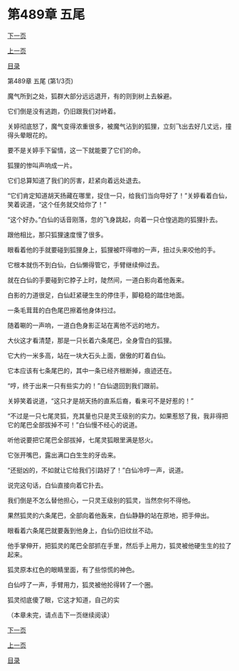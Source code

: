 <h1>第489章     五尾</h1>
            <div><p><a href="./1465_%E7%AC%AC489%E7%AB%A0_%E4%BA%94%E5%B0%BE.md">下一页</a></p><p><a href="./1463_%E7%AC%AC488%E7%AB%A0_%E7%8B%90%E7%81%B5.md">上一页</a></p><p><a href="../">目录</a></p></div>
            <div><p>第489章     五尾 (第1/3页)</p><p>魔气所到之处，狐群大部分远远退开，有的则到树上去躲避。</p><p>它们倒是没有逃跑，仍旧跟我们对峙着。</p><p>关婷彻底怒了，魔气变得浓重很多，被魔气沾到的狐狸，立刻飞出去好几丈远，撞得头晕眼花的。</p><p>要不是关婷手下留情，这一下就能要了它们的命。</p><p>狐狸的惨叫声响成一片。</p><p>它们总算知道了我们的厉害，赶紧向着远处退去。</p><p>“它们肯定知道胡天扬藏在哪里，捉住一只，给我们当向导好了！”关婷看着白仙，笑着说道，“这个任务就交给你了！”</p><p>“这个好办。”白仙的话音刚落，忽的飞身跳起，向着一只仓惶逃跑的狐狸扑去。</p><p>跟他相比，那只狐狸速度慢了很多。</p><p>眼看着他的手就要碰到狐狸身上，狐狸被吓得嗷的一声，扭过头来咬他的手。</p><p>它根本就伤不到白仙，白仙懒得管它，手臂继续伸过去。</p><p>就在白仙的手要碰到它脖子上时，陡然间，一道白影向着他轰来。</p><p>白影的力道很足，白仙赶紧硬生生的停住手，脚稳稳的踏住地面。</p><p>一条毛茸茸的白色尾巴擦着他身体扫过。</p><p>随着唰的一声响，一道白色身影正站在离他不远的地方。</p><p>大伙这才看清楚，那是一只长着六条尾巴，全身雪白的狐狸。</p><p>它大约一米多高，站在一块大石头上面，倨傲的盯着白仙。</p><p>它本应该有七条尾巴的，其中一条已经齐根断掉，痕迹还在。</p><p>“哼，终于出来一只有些实力的！”白仙退回到我们跟前。</p><p>关婷笑着说道，“这只才是胡天扬的直系后裔，看来可不是好惹的！”</p><p>“不过是一只七尾灵狐，充其量也只是灵王级别的实力。如果惹怒了我，我非得把它的尾巴全部拔掉不可！”白仙慢不经心的说道。</p><p>听他说要把它尾巴全部拔掉，七尾灵狐眼里满是怒火。</p><p>它张开嘴巴，露出满口白生生的牙齿来。</p><p>“还挺凶的，不如就让它给我们引路好了！”白仙冷哼一声，说道。</p><p>说完这句话，白仙直接向着它扑去。</p><p>我们倒是不怎么替他担心，一只灵王级别的狐灵，当然奈何不得他。</p><p>果然狐灵的六条尾巴，全部向着他轰来，白仙静静的站在原地，把手伸出。</p><p>眼看着六条尾巴就要轰到他身上，白仙仍旧纹丝不动。</p><p>他手掌伸开，把狐灵的尾巴全部抓在手里，然后手上用力，狐灵被他硬生生的拉了起来。</p><p>狐灵原本红色的眼睛里面，有了些惊慌的神色。</p><p>白仙哼了一声，手臂用力，狐灵被他抡得转了一个圈。</p><p>狐灵彻底傻了眼，它这才知道，自己的实</p><p>（本章未完，请点击下一页继续阅读）</p></div>
            <div><p><a href="./1465_%E7%AC%AC489%E7%AB%A0_%E4%BA%94%E5%B0%BE.md">下一页</a></p><p><a href="./1463_%E7%AC%AC488%E7%AB%A0_%E7%8B%90%E7%81%B5.md">上一页</a></p><p><a href="../">目录</a></p></div>